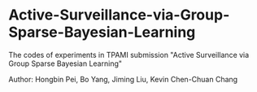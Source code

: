 # Active-Surveillance-via-Group-Sparse-Bayesian-Learning
The codes of experiments in TPAMI submission "Active Surveillance via Group Sparse Bayesian Learning"

Author: Hongbin Pei, Bo Yang, Jiming Liu, Kevin Chen-Chuan Chang
